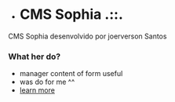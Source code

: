 * # CMS Sophia .::. #

CMS Sophia desenvolvido por joerverson Santos

### What her do? ###

* manager content of form useful 
* was do for me ^^
* [learn more](https://bitbucket.org/tutorials/itshere)
